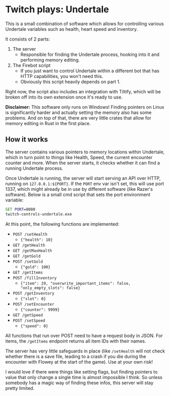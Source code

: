 # Twitch plays: Undertale

This is a small combination of software which allows for controlling various Undertale variables such as health, heart speed and inventory.

It consists of 2 parts:

1. The server
    * Responsible for finding the Undertale process, hooking into it and performing memory editing.
2. The Firebot script
    * If you just want to control Undertale within a different bot that has HTTP capabilities, you won't need this.
    * Obviously this script heavily depends on part 1.

Right now, the script also includes an integration with Tiltify, which will be broken off into its own extension once it's ready to use.

**Disclaimer:** This software only runs on Windows! Finding pointers on Linux is significantly harder and actually setting the memory also has some problems. And on top of that, there are very little crates that allow for memory editing in Rust in the first place.

## How it works

The server contains various pointers to memory locations within Undertale, which in turn point to things like Health, Speed, the current encounter counter and more. When the server starts, it checks whether it can find a running Undertale process.

Once Undertale is running, the server will start serving an API over HTTP, running on `127.0.0.1:${PORT}`. If the `PORT` env var isn't set, this will use port 1337, which might already be in use by different software (like Razer's software). Below is a small cmd script that sets the port environment variable:

```bat
SET PORT=8080
twitch-controls-undertale.exe
```

At this point, the following functions are implemented:

* `POST /setHealth`
  * `{"health": 10}`
* `GET /getHealth`
* `GET /getMaxHealth`
* `GET /getGold`
* `POST /setGold`
  * `{"gold": 100}`
* `GET /getItems`
* `POST /fillInventory`
  * `{"item": 29, "overwrite_important_items": false, "only_empty_slots": false}`
* `POST /getInventory`
  * `{"slot": 0}`
* `POST /setEncounter`
  * `{"counter": 9999}`
* `GET /getSpeed`
* `POST /setSpeed`
  * `{"speed": 0}`

All functions that run over POST need to have a request body in JSON. For items, the `/getItems` endpoint returns all item IDs with their names.

The server has very little safeguards in place (like `/setHealth` will not check whether there is a save file, leading to a crash if you die during the encounter with Flowey at the start of the game). Use at your own risk!

I would love if there were things like setting flags, but finding pointers to value that only change a single time is almost impossible I think. So unless somebody has a magic way of finding these infos, this server will stay pretty limited.
